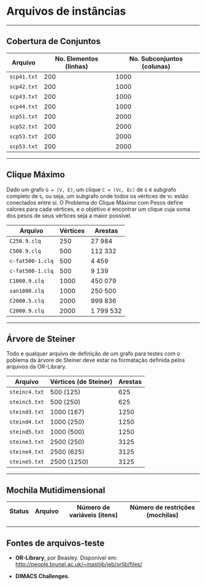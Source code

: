 # Arquivos de instâncias

---
## Cobertura de Conjuntos

Arquivo      | No. Elementos (linhas) | No. Subconjuntos (colunas)  
-------------|------------------------|---------------------------
`scp41.txt`  | 200 | 1000
`scp42.txt`  | 200 | 1000
`scp43.txt`  | 200 | 1000
`scp44.txt`  | 200 | 1000
`scp51.txt`  | 200 | 2000
`scp52.txt`  | 200 | 2000
`scp53.txt`  | 200 | 2000
`scp53.txt`  | 200 | 2000


---
## Clique Máximo

Dado um grafo `G = (V, E)`, um clique `C = (Vc, Ec)` de `G` é subgrafo completo de `G`,
ou seja, um subgrafo onde todos os vértices de `Vc` estão conectados entre si. O Problema
do Clique Máximo com Pesos define valores para cada vértices, e o objetivo é encontrar um
clique cuja soma dos pesos de seus vértices seja a maior possível.

Arquivo            | Vértices |  Arestas
-------------------|----------|-----------
`C250.9.clq`       |      250 |    27 984
`C500.9.clq`       |      500 |   112 332
`c-fat500-1.clq`   |      500 |     4 459
`c-fat500-1.clq`   |      500 |     9 139
`C1000.9.clq`      |     1000 |   450 079
`san1000.clq`      |     1000 |   250 500
`C2000.5.clq`      |     2000 |   999 836
`C2000.9.clq`      |     2000 | 1 799 532


---
## Árvore de Steiner

Todo e qualquer arquivo de definição de um grafo para testes com o poblema da
árvore de Steiner deve estar na formatação definida pelos arquivos da OR-Library.

Arquivo         | Vértices (de Steiner)| Arestas
----------------|----------------------|--------
`steinc4.txt`   | 500  (125)           | 625
`steinc5.txt`   | 500  (250)           | 625
`steind3.txt`   | 1000 (167)           | 1250
`steind4.txt`   | 1000 (250)           | 1250
`steind5.txt`   | 1000 (500)           | 1250
`steine3.txt`   | 2500 (250)           | 3125
`steine4.txt`   | 2500 (625)           | 3125
`steine5.txt`   | 2500 (1250)          | 3125

---
## Mochila Mutidimensional

Status | Arquivo     | Número de variáveis (itens) | Número de restrições (mochilas)
-------|-------------|-----------------------------|--------------------------------


---
## Fontes de arquivos-teste

- **OR-Library**, por Beasley. Disponível em: http://people.brunel.ac.uk/~mastjjb/jeb/orlib/files/

- **DIMACS Challenges**. <!-- TODO: Adicionar link para o DIMACS -->
